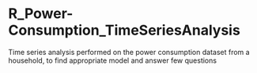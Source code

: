 # R_Power-Consumption_TimeSeriesAnalysis
 Time series analysis performed on the power consumption dataset from a household, to find appropriate model and answer few questions
